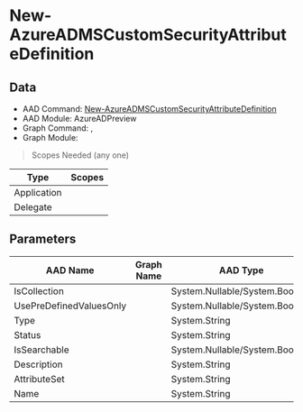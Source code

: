 # New-AzureADMSCustomSecurityAttributeDefinition

> 

## Data

+ AAD Command: [New-AzureADMSCustomSecurityAttributeDefinition](https://docs.microsoft.com/en-us/powershell/module/AzureADPreview/New-AzureADMSCustomSecurityAttributeDefinition)
+ AAD Module: AzureADPreview
+ Graph Command: [](), []()
+ Graph Module: 

> Scopes Needed (any one)

|Type|Scopes|
|---|---|
|Application||
|Delegate||

## Parameters

|AAD Name|Graph Name|AAD Type|Graph Type|Infos|
|---|---|---|---|---|
|IsCollection||System.Nullable/System.Boolean|||
|UsePreDefinedValuesOnly||System.Nullable/System.Boolean|||
|Type||System.String|||
|Status||System.String|||
|IsSearchable||System.Nullable/System.Boolean|||
|Description||System.String|||
|AttributeSet||System.String|||
|Name||System.String|||


